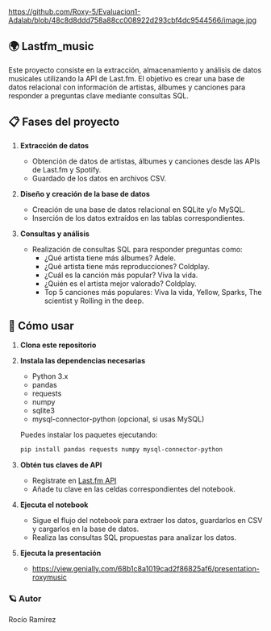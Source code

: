 https://github.com/Roxy-5/Evaluacion1-Adalab/blob/48c8d8ddd758a88cc008922d293cbf4dc9544566/image.jpg

## 🌍 Lastfm_music

Este proyecto consiste en la extracción, almacenamiento y análisis de datos musicales utilizando la API de Last.fm. El objetivo es crear una base de datos relacional con información de artistas, álbumes y canciones para responder a preguntas clave mediante consultas SQL.

## 📋 Fases del proyecto
1. **Extracción de datos**
   - Obtención de datos de artistas, álbumes y canciones desde las APIs de Last.fm y Spotify.
   - Guardado de los datos en archivos CSV.

2. **Diseño y creación de la base de datos**
   - Creación de una base de datos relacional en SQLite y/o MySQL.
   - Inserción de los datos extraídos en las tablas correspondientes.

3. **Consultas y análisis**
   - Realización de consultas SQL para responder preguntas como:
     - ¿Qué artista tiene más álbumes? Adele.
     - ¿Qué artista tiene más reproducciones? Coldplay.
     - ¿Cuál es la canción más popular? Viva la vida.
     - ¿Quién es el artista mejor valorado? Coldplay.
     - Top 5 canciones más populares: Viva la vida, Yellow, Sparks, The scientist y Rolling in the deep.

## 🚀 Cómo usar
1. **Clona este repositorio**
2. **Instala las dependencias necesarias**
   - Python 3.x
   - pandas
   - requests
   - numpy
   - sqlite3
   - mysql-connector-python (opcional, si usas MySQL)

   Puedes instalar los paquetes ejecutando:
   ```sh
   pip install pandas requests numpy mysql-connector-python
   ```
3. **Obtén tus claves de API**
   - Regístrate en [Last.fm API](https://www.last.fm/api) 
   - Añade tu clave en las celdas correspondientes del notebook.
4. **Ejecuta el notebook**
   - Sigue el flujo del notebook para extraer los datos, guardarlos en CSV y cargarlos en la base de datos.
   - Realiza las consultas SQL propuestas para analizar los datos.
5. **Ejecuta la presentación**
   - https://view.genially.com/68b1c8a1019cad2f86825af6/presentation-roxymusic

### 🪐 Autor

Rocío Ramírez
